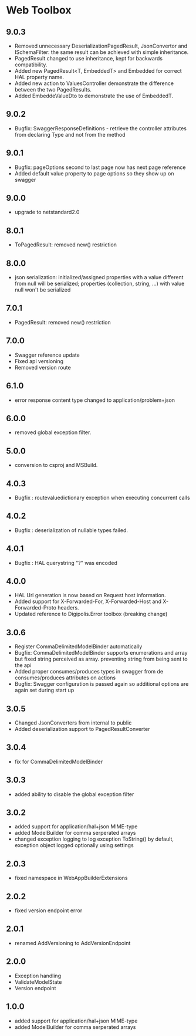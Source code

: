 # Web Toolbox

## 9.0.3

- Removed unnecessary DeserializationPagedResult, JsonConvertor and ISchemaFilter: the same result can be achieved with simple inheritance.
- PagedResult<T> changed to use inheritance, kept for backwards compatibility.
- Added new PagedResult<T, EmbeddedT> and Embedded<T> for correct HAL property name.
- Added new action to ValuesController demonstrate the difference between the two PagedResults. 
- Added EmbeddeValueDto to demonstrate the use of EmbeddedT.

## 9.0.2

- Bugfix: SwaggerResponseDefinitions - retrieve the controller attributes from declaring Type and not from  the method

## 9.0.1

- Bugfix: pageOptions second to last page now has next page reference
- Added default value property to page options so they show up on swagger

## 9.0.0

- upgrade to netstandard2.0

## 8.0.1

- ToPagedResult<T>: removed new() restriction

## 8.0.0

- json serialization: initialized/assigned properties with a value different from null will be serialized; properties (collection, string, ...) with value null won't be serialized

## 7.0.1

- PagedResult<T>: removed new() restriction

## 7.0.0

- Swagger reference update
- Fixed api versioning
- Removed version route

## 6.1.0

- error response content type changed to application/problem+json

## 6.0.0

- removed global exception filter.

## 5.0.0

- conversion to csproj and MSBuild.

## 4.0.3

- Bugfix : routevaluedictionary exception when executing concurrent calls

## 4.0.2

- Bugfix : deserialization of nullable types failed.

## 4.0.1

- Bugfix : HAL querystring "?" was encoded

## 4.0.0

- HAL Url generation is now based on Request host information.
- Added support for X-Forwarded-For, X-Forwarded-Host and X-Forwarded-Proto headers.
- Updated reference to Digipolis.Error toolbox (breaking change)

## 3.0.6

- Register CommaDelimitedModelBinder automatically
- Bugfix: CommaDelimitedModelBinder supports enumerations and array but fixed string perceived as array. preventing string from being sent to the api
- Added proper consumes/produces types in swagger from de consumes/produces attributes on actions
- Bugfix: Swagger configuration is passed again so additional options are again set during start up

## 3.0.5

- Changed JsonConverters from internal to public
- Added deserialization support to PagedResultConverter

## 3.0.4

- fix for CommaDelimitedModelBinder

## 3.0.3

- added ability to disable the global exception filter

## 3.0.2

- added support for application/hal+json MIME-type
- added ModelBuilder for comma serperated arrays
- changed exception logging to log exception ToString() by default, exception object logged optionally using settings

## 2.0.3

- fixed namespace in WebAppBuilderExtensions

## 2.0.2

- fixed version endpoint error

## 2.0.1

- renamed AddVersioning to AddVersionEndpoint

## 2.0.0

- Exception handling
- ValidateModelState
- Version endpoint

## 1.0.0

- added support for application/hal+json MIME-type
- added ModelBuilder for comma serperated arrays
